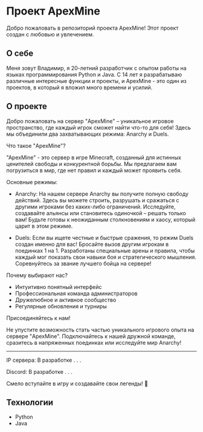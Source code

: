 # Проект ApexMine

Добро пожаловать в репозиторий проекта ApexMine! Этот проект создан с любовью и увлечением.

## О себе

Меня зовут Владимир, я 20-летний разработчик с опытом работы на языках программирования Python и Java. С 14 лет я разрабатываю различные интересные функции и проекты, и ApexMine - это один из проектов, в который я вложил много времени и усилий.

## О проекте

Добро пожаловать на сервер "ApexMine" – уникальное игровое пространство, где каждый игрок сможет найти что-то для себя! Здесь мы объединили два захватывающих режима: Anarchy и Duels.

Что такое "ApexMine"?

"ApexMine" - это сервер в игре Minecraft, созданный для истинных ценителей свободы и конкурентной борьбы. Мы предлагаем вам погрузиться в мир, где нет правил и каждый может проявить себя.

Основные режимы:

- Anarchy: На нашем сервере Anarchy вы получите полную свободу действий. Здесь вы можете строить, разрушать и сражаться с другими игроками без каких-либо ограничений. Исследуйте, создавайте альянсы или становитесь одиночкой – решать только вам! Будьте готовы к неожиданным столкновениям и хаосу, который царит в этом режиме.

- Duels: Если вы ищете честные и быстрые сражения, то режим Duels создан именно для вас! Бросайте вызов другим игрокам в поединках 1 на 1. Разработаны специальные арены и правила, чтобы каждый мог показать свои навыки боя и стратегического мышления. Соревнуйтесь за звание лучшего бойца на сервере!

Почему выбирают нас?

- Интуитивно понятный интерфейс
- Профессиональная команда администраторов
- Дружелюбное и активное сообщество
- Регулярные обновления и турниры

Присоединяйтесь к нам!

Не упустите возможность стать частью уникального игрового опыта на сервере "ApexMine". Подключайтесь к нашей дружной команде, сразитесь в напряженных поединках или исследуйте мир Anarchy!

---

IP сервера: В разработке . . . 

Discord: В разработке . . .

Смело вступайте в игру и создавайте свои легенды! 🌟

## Технологии

- Python
- Java